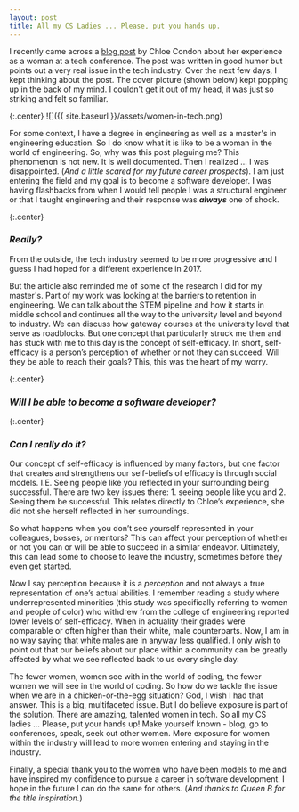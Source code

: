 ```yaml
---
layout: post
title: All my CS Ladies ... Please, put you hands up.
---
```


I recently came across a [blog post](https://shift.newco.co/what-its-like-to-be-a-woman-at-a-tech-conference-8a1a299ac82b) by Chloe Condon about her experience as a woman at a tech conference. The post was written in good humor but points out a very real issue in the tech industry. Over the next few days, I kept thinking about the post. The cover picture (shown below) kept popping up in the back of my mind. I couldn't get it out of my head, it was just so striking and felt so familiar.

{:.center}
![]({{ site.baseurl }}/assets/women-in-tech.png)


For some context, I have a degree in engineering as well as a master's in engineering education. So I do know what it is like to be a woman in the world of engineering. So, why was this post plaguing me? This phenomenon is not new. It is well documented. Then I realized ...  I was disappointed. (*And a little scared for my future career prospects*). I am just entering the field and my goal is to become a software developer. I was having flashbacks from when I would tell people I was a structural engineer or that I taught engineering and their response was **_always_** one of shock.

{:.center}
### *Really?*

From the outside, the tech industry seemed to be more progressive and I guess I had hoped for a different experience in 2017.

But the article also reminded me of some of the research I did for my master's. Part of my work was looking at the barriers to retention in engineering. We can talk about the STEM pipeline and how it starts in middle school and continues all the way to the university level and beyond to industry. We can discuss how gateway courses at the university level that serve as roadblocks. But one concept that particularly struck me then and has stuck with me to this day is the concept of self-efficacy. In short, self-efficacy is a person’s perception of whether or not they can succeed. Will they be able to reach their goals? This, this was the heart of my worry.

{:.center}
### *Will I be able to become a software developer?*

{:.center}
### *Can I really do it?*

Our concept of self-efficacy is influenced by many factors, but one factor that creates and strengthens our self-beliefs of efficacy is through social models. I.E. Seeing people like you reflected in your surrounding being successful. There are two key issues there: 1. seeing people like you and 2. Seeing them be successful. This relates directly to Chloe’s experience, she did not she herself reflected in her surroundings.

So what happens when you don’t see yourself represented in your colleagues, bosses, or mentors? This can affect your perception of whether or not you can or will be able to succeed in a similar endeavor. Ultimately, this can lead some to choose to leave the industry, sometimes before they even get started.

Now I say perception because it is a *perception* and not always a true representation of one’s actual abilities. I remember reading a study where underrepresented minorities (this study was specifically referring to women and people of color) who withdrew from the college of engineering reported lower levels of self-efficacy. When in actuality their grades were comparable or often higher than their white, male counterparts. Now, I am in no way saying that white males are in anyway less qualified. I only wish to point out that our beliefs about our place within a community can be greatly affected by what we see reflected back to us every single day.

The fewer women, women see with in the world of coding, the fewer women we will see in the world of coding. So how do we tackle the issue when we are in a chicken-or-the-egg situation? God, I wish I had that answer. This is a big, multifaceted issue. But I do believe exposure is part of the solution. There are amazing, talented women in tech. So all my CS ladies ... Please, put your hands up! Make yourself known - blog, go to conferences, speak, seek out other women. More exposure for women within the industry will lead to more women entering and staying in the industry.

Finally, a special thank you to the women who have been models to me and have inspired my confidence to pursue a career in software development. I hope in the future I can do the same for others. (*And thanks to Queen B for the title inspiration.*)
